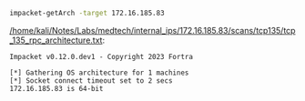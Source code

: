 ```bash
impacket-getArch -target 172.16.185.83
```

[/home/kali/Notes/Labs/medtech/internal_ips/172.16.185.83/scans/tcp135/tcp_135_rpc_architecture.txt](file:///home/kali/Notes/Labs/medtech/internal_ips/172.16.185.83/scans/tcp135/tcp_135_rpc_architecture.txt):

```
Impacket v0.12.0.dev1 - Copyright 2023 Fortra

[*] Gathering OS architecture for 1 machines
[*] Socket connect timeout set to 2 secs
172.16.185.83 is 64-bit


```
